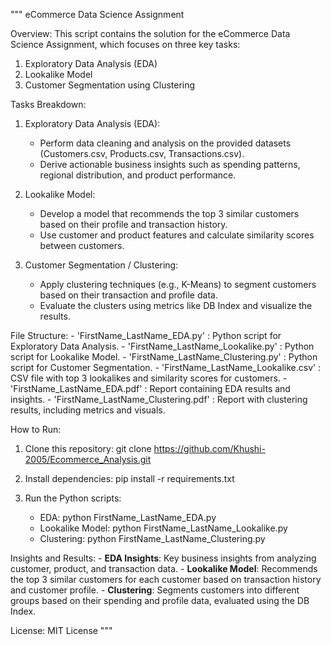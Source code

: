 """
eCommerce Data Science Assignment

Overview:
This script contains the solution for the eCommerce Data Science Assignment, which focuses on three key tasks:
1. Exploratory Data Analysis (EDA)
2. Lookalike Model
3. Customer Segmentation using Clustering

Tasks Breakdown:
1. Exploratory Data Analysis (EDA):
   - Perform data cleaning and analysis on the provided datasets (Customers.csv, Products.csv, Transactions.csv).
   - Derive actionable business insights such as spending patterns, regional distribution, and product performance.

2. Lookalike Model:
   - Develop a model that recommends the top 3 similar customers based on their profile and transaction history.
   - Use customer and product features and calculate similarity scores between customers.

3. Customer Segmentation / Clustering:
   - Apply clustering techniques (e.g., K-Means) to segment customers based on their transaction and profile data.
   - Evaluate the clusters using metrics like DB Index and visualize the results.

File Structure:
    - 'FirstName_LastName_EDA.py' : Python script for Exploratory Data Analysis.
    - 'FirstName_LastName_Lookalike.py' : Python script for Lookalike Model.
    - 'FirstName_LastName_Clustering.py' : Python script for Customer Segmentation.
    - 'FirstName_LastName_Lookalike.csv' : CSV file with top 3 lookalikes and similarity scores for customers.
    - 'FirstName_LastName_EDA.pdf' : Report containing EDA results and insights.
    - 'FirstName_LastName_Clustering.pdf' : Report with clustering results, including metrics and visuals.

How to Run:
1. Clone this repository:
   git clone https://github.com/Khushi-2005/Ecommerce_Analysis.git

2. Install dependencies:
   pip install -r requirements.txt

3. Run the Python scripts:
   - EDA: python FirstName_LastName_EDA.py
   - Lookalike Model: python FirstName_LastName_Lookalike.py
   - Clustering: python FirstName_LastName_Clustering.py

Insights and Results:
    - **EDA Insights**: Key business insights from analyzing customer, product, and transaction data.
    - **Lookalike Model**: Recommends the top 3 similar customers for each customer based on transaction history and customer profile.
    - **Clustering**: Segments customers into different groups based on their spending and profile data, evaluated using the DB Index.

License:
MIT License
"""
